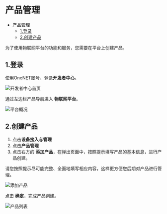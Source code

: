 <a id="markdown-产品管理" name="产品管理"></a>
# 产品管理
<!-- TOC -->

- [产品管理](#产品管理)
  - [1.登录](#1登录)
  - [2.创建产品](#2创建产品)

<!-- /TOC -->
为了使用物联网平台的功能和服务，您需要在平台上创建产品。

<a id="markdown-1登录" name="1登录"></a>
## 1.登录

使用OneNET账号，登录**开发者中心**。

![开发者中心首页](/images/MQTTS/开发者中心首页.png)

通过左边栏产品导航进入 **物联网平台**。

![平台概况](/images/iot_platform/平台概况.png)

<a id="markdown-2创建产品" name="2创建产品"></a>
## 2.创建产品

1. 点击**设备接入与管理**
2. 点击**产品管理**
3. 点击右方的 **添加产品**，在弹出页面中，按照提示填写产品的基本信息，进行产品创建。

请您按照提示尽可能完整、全面地填写相应内容，这样更方便您后期对产品进行管理。

![添加产品](/images/iot_platform/添加产品.png)

点击 **确定**，完成产品创建。

![产品列表](/images/iot_platform/产品列表.png)
